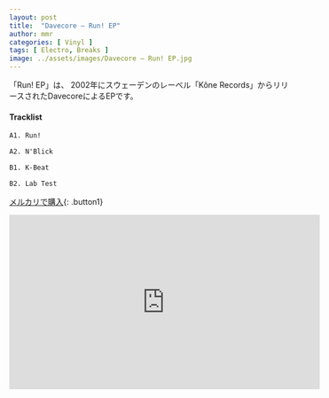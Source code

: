 ```yaml
---
layout: post
title:  "Davecore – Run! EP"
author: mmr
categories: [ Vinyl ]
tags: [ Electro, Breaks ]
image: ../assets/images/Davecore – Run! EP.jpg
---
```


「Run! EP」は、
2002年にスウェーデンのレーベル「Kône Records」からリリースされたDavecoreによるEPです。


#### Tracklist
```md
A1. Run!

A2. N'Blick

B1. K-Beat

B2. Lab Test
```

[メルカリで購入](https://jp.mercari.com/item/m24628076259?afid=6142608987){: .button1}

<iframe width="560" height="315" src="https://www.youtube.com/embed/7id1FEalqLk?si=m4pcltIJ3kh2RNy0" title="YouTube video player" frameborder="0" allow="accelerometer; autoplay; clipboard-write; encrypted-media; gyroscope; picture-in-picture; web-share" referrerpolicy="strict-origin-when-cross-origin" allowfullscreen></iframe>